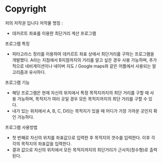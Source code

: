 # Copyright
저의 저작권 입니다
저작물 명칭 :
- 데카르트 좌표를 이용한 최단거리 계산 프로그램 

프로그램 특징
 - 피타고라스 정리를 이용하여 데카르트 좌표 상에서 최단거리를 구하는 프로그램을 개발했다.
A라는 지점에서 B지점까지의 거리를 알고 싶은 경우 사용 가능하며, 추가적으로 네비게이션이나 네이버 지도 / Google maps와 같은 어플에서 사용되는 알고리즘과 유사하다.
 
프로그램 기능
 - 해당 프로그램은 현재 자신의 위치에서 특정 목적지까지의 최단 거리를 구할 때 사용 가능하며, 목적지가 여러 곳일 경우 모든 목적지까지의 최단 거리를 구할 수 있다.
 - 내가 있는 위치에서 A, B, C, D라는 목적지가 있을 때 어디가 가장 가까운 곳인지 확인 가능하다.

프로그램 사용방법
 - 첫 번째로 자신의 위치를 좌표값으로 입력한 후 목적지의 갯수를 입력한다. 이후 각각의 목적지의 좌표값을 입력한다.
 - 결과 값으로 자신의 위치에서 모든 목적지까지의 최단거리가 근사치(정수형)로 출력된다.

